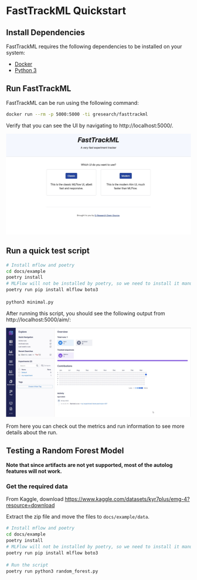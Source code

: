 # FastTrackML Quickstart

## Install Dependencies

FastTrackML requires the following dependencies to be installed on your system:

- [Docker](https://docs.docker.com/get-docker/)
- [Python 3](https://www.python.org/downloads/)

## Run FastTrackML

FastTrackML can be run using the following command:

```bash
docker run --rm -p 5000:5000 -ti gresearch/fasttrackml
```

Verify that you can see the UI by navigating to http://localhost:5000/.

![FastTrackML UI](images/main_ui.jpg)

## Run a quick test script

```bash
# Install mflow and poetry
cd docs/example
poetry install
# MLFlow will not be installed by poetry, so we need to install it manually
poetry run pip install mlflow boto3

python3 minimal.py
```

After running this script, you should see the following output from http://localhost:5000/aim/:

![FastTrackML UI](images/runs_ui.jpg)

From here you can check out the metrics and run information to see more details about the run.

## Testing a Random Forest Model

**Note that since artifacts are not yet supported, most of the autolog features will not work.**

### Get the required data

From Kaggle, download https://www.kaggle.com/datasets/kyr7plus/emg-4?resource=download

Extract the zip file and move the files to `docs/example/data`.

```bash
# Install mflow and poetry
cd docs/example
poetry install
# MLFlow will not be installed by poetry, so we need to install it manually
poetry run pip install mlflow boto3

# Run the script
poetry run python3 random_forest.py
```

